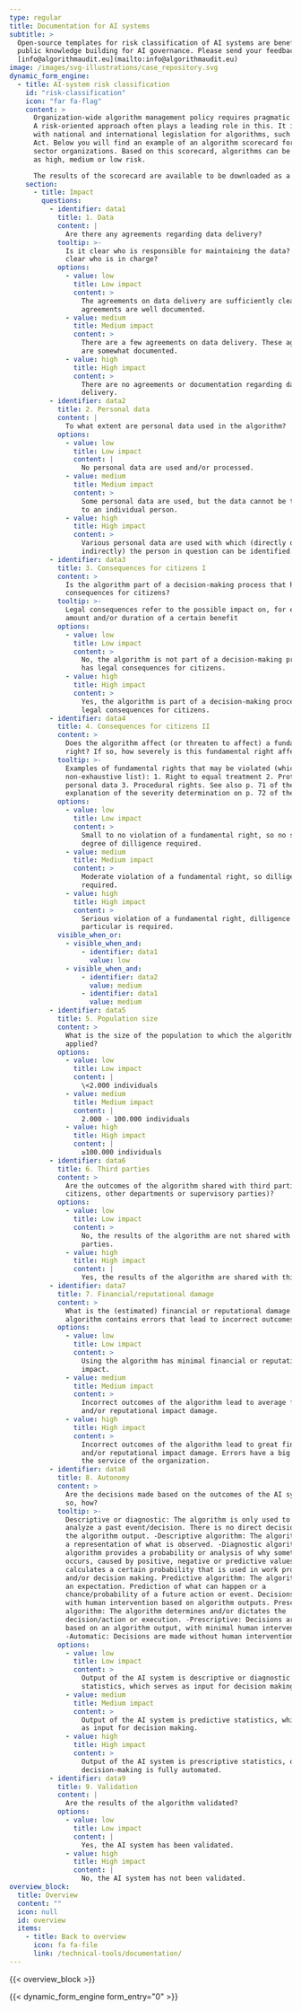 ```yaml
---
type: regular
title: Documentation for AI systems
subtitle: >
  Open-source templates for risk classification of AI systems are beneficial for
  public knowledge building for AI governance. Please send your feedback to
  [info@algorithmaudit.eu](mailto:info@algorithmaudit.eu)
image: /images/svg-illustrations/case_repository.svg
dynamic_form_engine:
  - title: AI-system risk classification
    id: "risk-classification"
    icon: "far fa-flag"
    content: >
      Organization-wide algorithm management policy requires pragmatic frameworks.
      A risk-oriented approach often plays a leading role in this. It is in line
      with national and international legislation for algorithms, such as the AI
      Act. Below you will find an example of an algorithm scorecard for public
      sector organizations. Based on this scorecard, algorithms can be classified
      as high, medium or low risk.

      The results of the scorecard are available to be downloaded as a pdf.
    section:
      - title: Impact
        questions:
          - identifier: data1
            title: 1. Data
            content: |
              Are there any agreements regarding data delivery?
            tooltip: >-
              Is it clear who is responsible for maintaining the data? And is it
              clear who is in charge?
            options:
              - value: low
                title: Low impact
                content: >
                  The agreements on data delivery are sufficiently clear. These
                  agreements are well documented.
              - value: medium
                title: Medium impact
                content: >
                  There are a few agreements on data delivery. These agreements
                  are somewhat documented.
              - value: high
                title: High impact
                content: >
                  There are no agreements or documentation regarding data
                  delivery.
          - identifier: data2
            title: 2. Personal data
            content: |
              To what extent are personal data used in the algorithm?
            options:
              - value: low
                title: Low impact
                content: |
                  No personal data are used and/or processed.
              - value: medium
                title: Medium impact
                content: >
                  Some personal data are used, but the data cannot be traced back
                  to an individual person.
              - value: high
                title: High impact
                content: >
                  Various personal data are used with which (directly or
                  indirectly) the person in question can be identified.
          - identifier: data3
            title: 3. Consequences for citizens I
            content: >
              Is the algorithm part of a decision-making process that has legal
              consequences for citizens?
            tooltip: >-
              Legal consequences refer to the possible impact on, for example, the
              amount and/or duration of a certain benefit
            options:
              - value: low
                title: Low impact
                content: >
                  No, the algorithm is not part of a decision-making process that
                  has legal consequences for citizens.
              - value: high
                title: High impact
                content: >
                  Yes, the algorithm is part of a decision-making process that has
                  legal consequences for citizens.
          - identifier: data4
            title: 4. Consequences for citizens II
            content: >
              Does the algorithm affect (or threaten to affect) a fundamental
              right? If so, how severely is this fundamental right affected?
            tooltip: >-
              Examples of fundamental rights that may be violated (which is a
              non-exhaustive list): 1. Right to equal treatment 2. Protection of
              personal data 3. Procedural rights. See also p. 71 of the IAMA and
              explanation of the severity determination on p. 72 of the IAMA.
            options:
              - value: low
                title: Low impact
                content: >
                  Small to no violation of a fundamental right, so no special
                  degree of dilligence required.
              - value: medium
                title: Medium impact
                content: >
                  Moderate violation of a fundamental right, so dilligence is
                  required.
              - value: high
                title: High impact
                content: >
                  Serious violation of a fundamental right, dilligence in
                  particular is required.
            visible_when_or:
              - visible_when_and:
                  - identifier: data1
                    value: low
              - visible_when_and:
                  - identifier: data2
                    value: medium
                  - identifier: data1
                    value: medium
          - identifier: data5
            title: 5. Population size
            content: >
              What is the size of the population to which the algorithm is
              applied?
            options:
              - value: low
                title: Low impact
                content: |
                  \<2.000 individuals
              - value: medium
                title: Medium impact
                content: |
                  2.000 - 100.000 individuals
              - value: high
                title: High impact
                content: |
                  ≥100.000 individuals
          - identifier: data6
            title: 6. Third parties
            content: >
              Are the outcomes of the algorithm shared with third parties (e.g.
              citizens, other departments or supervisory parties)?
            options:
              - value: low
                title: Low impact
                content: >
                  No, the results of the algorithm are not shared with third
                  parties.
              - value: high
                title: High impact
                content: |
                  Yes, the results of the algorithm are shared with third parties.
          - identifier: data7
            title: 7. Financial/reputational damage
            content: >
              What is the (estimated) financial or reputational damage if the
              algorithm contains errors that lead to incorrect outcomes?
            options:
              - value: low
                title: Low impact
                content: >
                  Using the algorithm has minimal financial or reputational
                  impact.
              - value: medium
                title: Medium impact
                content: >
                  Incorrect outcomes of the algorithm lead to average financial
                  and/or reputational impact damage.
              - value: high
                title: High impact
                content: >
                  Incorrect outcomes of the algorithm lead to great financial
                  and/or reputational impact damage. Errors have a big impact on
                  the service of the organization.
          - identifier: data8
            title: 8. Autonomy
            content: >
              Are the decisions made based on the outcomes of the AI ​​system? If
              so, how?
            tooltip: >-
              Descriptive or diagnostic: The algorithm is only used to monitor or
              analyze a past event/decision. There is no direct decision linked to
              the algorithm output. -Descriptive algorithm: The algorithm provides
              a representation of what is observed. -Diagnostic algorithm: The
              algorithm provides a probability or analysis of why something
              occurs, caused by positive, negative or predictive values, or
              calculates a certain probability that is used in work processes
              and/or decision making. Predictive algorithm: The algorithm provides
              an expectation. Prediction of what can happen or a
              chance/probability of a future action or event. Decisions are made
              with human intervention based on algorithm outputs. Prescriptive
              algorithm: The algorithm determines and/or dictates the
              decision/action or execution. -Prescriptive: Decisions are made
              based on an algorithm output, with minimal human intervention.
              -Automatic: Decisions are made without human intervention.
            options:
              - value: low
                title: Low impact
                content: >
                  Output of the AI ​​system is descriptive or diagnostic
                  statistics, which serves as input for decision making.
              - value: medium
                title: Medium impact
                content: >
                  Output of the AI ​​system is predictive statistics, which serves
                  as input for decision making.
              - value: high
                title: High impact
                content: >
                  Output of the AI ​​system is prescriptive statistics, or
                  decision-making is fully automated.
          - identifier: data9
            title: 9. Validation
            content: |
              Are the results of the algorithm validated?
            options:
              - value: low
                title: Low impact
                content: |
                  Yes, the AI ​​system has been validated.
              - value: high
                title: High impact
                content: |
                  No, the AI ​​system has not been validated.
overview_block:
  title: Overview
  content: ""
  icon: null
  id: overview
  items:
    - title: Back to overview
      icon: fa fa-file
      link: /technical-tools/documentation/
---
```


{{< overview_block >}}

{{< dynamic_form_engine form_entry="0" >}}
